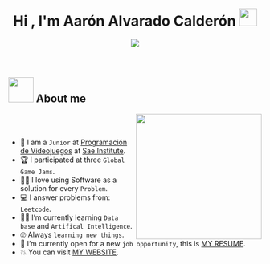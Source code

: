 <h1 align="center">Hi , I'm Aarón Alvarado Calderón <img src="https://media.giphy.com/media/hvRJCLFzcasrR4ia7z/giphy.gif" width="35"></h1>
<p align="center">
  <a href="https://github.com/DenverCoder1/readme-typing-svg"><img src="https://readme-typing-svg.herokuapp.com?font=Time+New+Roman&color=%23C8BE25&size=25&center=true&vCenter=true&width=600&height=100&lines=Software+Developer;Video+Game+Developer;Artificial+Intelligence+Developer;Data+Base+Student;Always+learning+new+things"></a>
</p>


<br>

	
## <picture><img src = "https://github.com/7oSkaaa/7oSkaaa/blob/main/Images/about_me.gif?raw=true" width = 50px></picture> About me

<picture> <img align="right" src="https://github.com/7oSkaaa/7oSkaaa/blob/main/Images/Right_Side.gif?raw=true" width = 250px></picture>

<br><br>

- :school: I am a `Junior` at [Programación de Videojuegos](https://mexico.sae.edu/licenciatura/programacion-de-videojuegos/) at [Sae Institute](https://mexico.sae.edu/).
- :trophy: I participated at three `Global Game Jams`.
- :technologist: I love using Software as a solution for every `Problem`.
- :computer: I answer problems from: `Leetcode`.
- :student: I’m currently learning `Data base` and `Artifical Intelligence`.
- :nerd_face: Always `learning new things`.
- :thinking: I’m currently open for a new `job opportunity`, this is [MY RESUME](http://lnkiy.in/Ahmed_Hossam_Resume).
- :boom: You can visit [MY WEBSITE](https://cutt.ly/Ahmed_Hossam_Website).
<br>

  </p>
</div>
</details>

</br></br>
	
